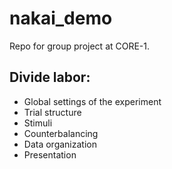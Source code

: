 # nakai_demo
Repo for group project at CORE-1.

## Divide labor: 
- Global settings of the experiment
- Trial structure
- Stimuli
- Counterbalancing
- Data organization
- Presentation 
